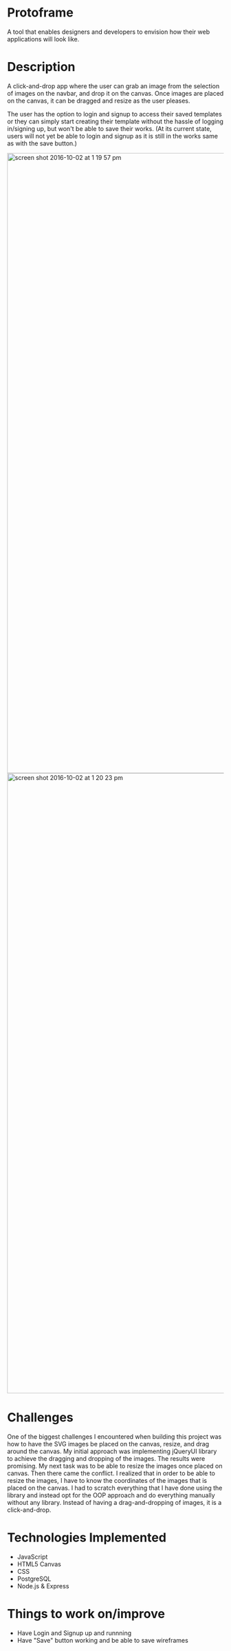 # Protoframe
A tool that enables designers and developers to envision how their web applications will look like.

# Description
A click-and-drop app where the user can grab an image from the selection of images on the navbar, and drop it on the canvas. Once images are placed on the canvas, it can be dragged and resize as the user pleases.

The user has the option to login and signup to access their saved templates or they can simply start creating their template without the hassle of logging in/signing up, but won't be able to save their works. (At its current state, users will not yet be able to login and signup as it is still in the works same as with the save button.)

<img width="1440" alt="screen shot 2016-10-02 at 1 19 57 pm" src="https://cloud.githubusercontent.com/assets/16325330/19023517/9ecc986e-88a4-11e6-92c8-09fee04d4dc5.png">


<img width="1440" alt="screen shot 2016-10-02 at 1 20 23 pm" src="https://cloud.githubusercontent.com/assets/16325330/19023542/7d6e0422-88a5-11e6-9f9a-551719bc6721.png">


# Challenges
One of the biggest challenges I encountered when building this project was how to have the SVG images be placed on the canvas, resize, and drag around the canvas. My initial approach was implementing jQueryUI library to achieve the dragging and dropping of the images. The results were promising. My next task was to be able to resize the images once placed on canvas. Then there came the conflict. I realized that in order to be able to resize the images, I have to know the coordinates of the images that is placed on the canvas. I had to scratch everything that I have done using the library and instead opt for the OOP approach and do everything manually without any library. Instead of having a drag-and-dropping of images, it is a click-and-drop.


# Technologies Implemented
* JavaScript
* HTML5 Canvas
* CSS
* PostgreSQL
* Node.js & Express

# Things to work on/improve
* Have Login and Signup up and runnning
* Have "Save" button working and be able to save wireframes
